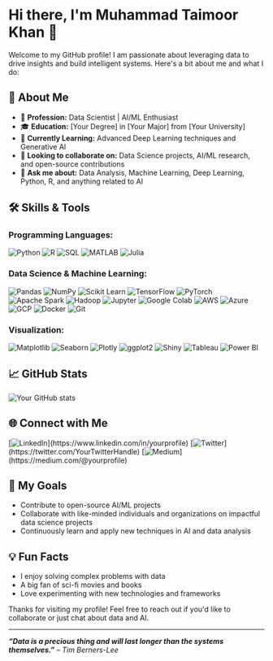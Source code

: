 # Hi there, I'm Muhammad Taimoor Khan 👋

Welcome to my GitHub profile! I am passionate about leveraging data to drive insights and build intelligent systems. Here's a bit about me and what I do:

## 🚀 About Me

- 💼 **Profession:** Data Scientist | AI/ML Enthusiast
- 🎓 **Education:** [Your Degree] in [Your Major] from [Your University]
- 🌱 **Currently Learning:** Advanced Deep Learning techniques and Generative AI
- 👯 **Looking to collaborate on:** Data Science projects, AI/ML research, and open-source contributions
- 💬 **Ask me about:** Data Analysis, Machine Learning, Deep Learning, Python, R, and anything related to AI

## 🛠️ Skills & Tools

### Programming Languages:
<p>
  <img src="https://img.shields.io/badge/-Python-306998?style=flat-square&logo=python&logoColor=white" alt="Python">
  <img src="https://img.shields.io/badge/-R-276DC3?style=flat-square&logo=r&logoColor=white" alt="R">
  <img src="https://img.shields.io/badge/-SQL-003B57?style=flat-square&logo=postgresql&logoColor=white" alt="SQL">
  <img src="https://img.shields.io/badge/-MATLAB-E36C0B?style=flat-square&logo=mathworks&logoColor=white" alt="MATLAB">
  <img src="https://img.shields.io/badge/-Julia-7F2B82?style=flat-square&logo=julia&logoColor=white" alt="Julia">
</p>

### Data Science & Machine Learning:
<p>
  <img src="https://img.shields.io/badge/-Pandas-150458?style=flat-square&logo=pandas&logoColor=white" alt="Pandas">
  <img src="https://img.shields.io/badge/-NumPy-013243?style=flat-square&logo=numpy&logoColor=white" alt="NumPy">
  <img src="https://img.shields.io/badge/-Scikit_Learn-F7931E?style=flat-square&logo=scikit-learn&logoColor=white" alt="Scikit Learn">
  <img src="https://img.shields.io/badge/-TensorFlow-FF6F00?style=flat-square&logo=tensorflow&logoColor=white" alt="TensorFlow">
  <img src="https://img.shields.io/badge/-PyTorch-EE4C2C?style=flat-square&logo=pytorch&logoColor=white" alt="PyTorch">
  <img src="https://img.shields.io/badge/-Apache_Spark-E25A1C?style=flat-square&logo=apache-spark&logoColor=white" alt="Apache Spark">
  <img src="https://img.shields.io/badge/-Hadoop-66CC99?style=flat-square&logo=hadoop&logoColor=white" alt="Hadoop">
  <img src="https://img.shields.io/badge/-Jupyter-F7E14D?style=flat-square&logo=jupyter&logoColor=white" alt="Jupyter">
  <img src="https://img.shields.io/badge/-Google_Colab-F9AB00?style=flat-square&logo=googlecolab&logoColor=white" alt="Google Colab">
  <img src="https://img.shields.io/badge/-AWS-232F3E?style=flat-square&logo=amazonaws&logoColor=white" alt="AWS">
  <img src="https://img.shields.io/badge/-Azure-0089D6?style=flat-square&logo=microsoftazure&logoColor=white" alt="Azure">
  <img src="https://img.shields.io/badge/-GCP-4285F4?style=flat-square&logo=googlecloud&logoColor=white" alt="GCP">
  <img src="https://img.shields.io/badge/-Docker-0DB7ED?style=flat-square&logo=docker&logoColor=white" alt="Docker">
  <img src="https://img.shields.io/badge/-Git-F05032?style=flat-square&logo=git&logoColor=white" alt="Git">
</p>

### Visualization:
<p>
  <img src="https://img.shields.io/badge/-Matplotlib-003B57?style=flat-square&logo=matplotlib&logoColor=white" alt="Matplotlib">
  <img src="https://img.shields.io/badge/-Seaborn-5D4F6F?style=flat-square&logo=seaborn&logoColor=white" alt="Seaborn">
  <img src="https://img.shields.io/badge/-Plotly-3B0A45?style=flat-square&logo=plotly&logoColor=white" alt="Plotly">
  <img src="https://img.shields.io/badge/-ggplot2-0099B0?style=flat-square&logo=ggplot2&logoColor=white" alt="ggplot2">
  <img src="https://img.shields.io/badge/-Shiny-6AB6F0?style=flat-square&logo=rstudio&logoColor=white" alt="Shiny">
  <img src="https://img.shields.io/badge/-Tableau-00A3E0?style=flat-square&logo=tableau&logoColor=white" alt="Tableau">
  <img src="https://img.shields.io/badge/-Power%20BI-F2C300?style=flat-square&logo=powerbi&logoColor=white" alt="Power BI">
</p>

## 📈 GitHub Stats

![Your GitHub stats](https://github-readme-stats.vercel.app/api?username=MTaimoorK&show_icons=true&theme=radical)

## 🌐 Connect with Me

<p>
  [<img src="https://img.shields.io/badge/-LinkedIn-0A66C2?style=flat-square&logo=linkedin&logoColor=white" alt="LinkedIn">](https://www.linkedin.com/in/yourprofile)
  [<img src="https://img.shields.io/badge/-Twitter-1DA1F2?style=flat-square&logo=twitter&logoColor=white" alt="Twitter">](https://twitter.com/YourTwitterHandle)
  [<img src="https://img.shields.io/badge/-Medium-00AB6C?style=flat-square&logo=medium&logoColor=white" alt="Medium">](https://medium.com/@yourprofile)
</p>

## 🎯 My Goals

- Contribute to open-source AI/ML projects
- Collaborate with like-minded individuals and organizations on impactful data science projects
- Continuously learn and apply new techniques in AI and data analysis

## 💡 Fun Facts

- I enjoy solving complex problems with data
- A big fan of sci-fi movies and books
- Love experimenting with new technologies and frameworks

Thanks for visiting my profile! Feel free to reach out if you'd like to collaborate or just chat about data and AI.

---

_**“Data is a precious thing and will last longer than the systems themselves.”** – Tim Berners-Lee_
